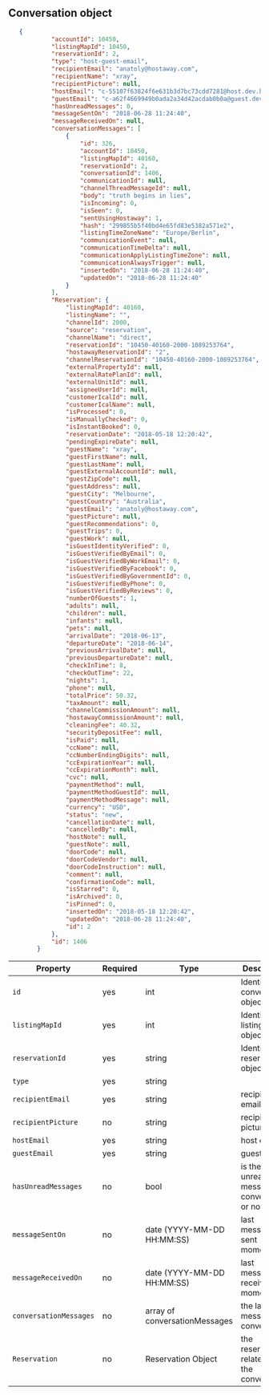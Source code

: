## Conversation object

```json
   {
            "accountId": 10450,
            "listingMapId": 10450,
            "reservationId": 2,
            "type": "host-guest-email",
            "recipientEmail": "anatoly@hostaway.com",
            "recipientName": "xray",
            "recipientPicture": null,
            "hostEmail": "c-55107f63824f6e631b3d7bc73cdd7281@host.dev.hostaway.info",
            "guestEmail": "c-a62f4669949b0ada2a34d42acdab0b0a@guest.dev.hostaway.info",
            "hasUnreadMessages": 0,
            "messageSentOn": "2018-06-28 11:24:40",
            "messageReceivedOn": null,
            "conversationMessages": [
                {
                    "id": 326,
                    "accountId": 10450,
                    "listingMapId": 40160,
                    "reservationId": 2,
                    "conversationId": 1406,
                    "communicationId": null,
                    "channelThreadMessageId": null,
                    "body": "truth begins in lies",
                    "isIncoming": 0,
                    "isSeen": 0,
                    "sentUsingHostaway": 1,
                    "hash": "299855b5f40bd4e65fd83e5382a571e2",
                    "listingTimeZoneName": "Europe/Berlin",
                    "communicationEvent": null,
                    "communicationTimeDelta": null,
                    "communicationApplyListingTimeZone": null,
                    "communicationAlwaysTrigger": null,
                    "insertedOn": "2018-06-28 11:24:40",
                    "updatedOn": "2018-06-28 11:24:40"
                }
            ],
            "Reservation": {
                "listingMapId": 40160,
                "listingName": "",
                "channelId": 2000,
                "source": "reservation",
                "channelName": "direct",
                "reservationId": "10450-40160-2000-1089253764",
                "hostawayReservationId": "2",
                "channelReservationId": "10450-40160-2000-1089253764",
                "externalPropertyId": null,
                "externalRatePlanId": null,
                "externalUnitId": null,
                "assigneeUserId": null,
                "customerIcalId": null,
                "customerIcalName": null,
                "isProcessed": 0,
                "isManuallyChecked": 0,
                "isInstantBooked": 0,
                "reservationDate": "2018-05-18 12:20:42",
                "pendingExpireDate": null,
                "guestName": "xray",
                "guestFirstName": null,
                "guestLastName": null,
                "guestExternalAccountId": null,
                "guestZipCode": null,
                "guestAddress": null,
                "guestCity": "Melbourne",
                "guestCountry": "Australia",
                "guestEmail": "anatoly@hostaway.com",
                "guestPicture": null,
                "guestRecommendations": 0,
                "guestTrips": 0,
                "guestWork": null,
                "isGuestIdentityVerified": 0,
                "isGuestVerifiedByEmail": 0,
                "isGuestVerifiedByWorkEmail": 0,
                "isGuestVerifiedByFacebook": 0,
                "isGuestVerifiedByGovernmentId": 0,
                "isGuestVerifiedByPhone": 0,
                "isGuestVerifiedByReviews": 0,
                "numberOfGuests": 1,
                "adults": null,
                "children": null,
                "infants": null,
                "pets": null,
                "arrivalDate": "2018-06-13",
                "departureDate": "2018-06-14",
                "previousArrivalDate": null,
                "previousDepartureDate": null,
                "checkInTime": 8,
                "checkOutTime": 22,
                "nights": 1,
                "phone": null,
                "totalPrice": 50.32,
                "taxAmount": null,
                "channelCommissionAmount": null,
                "hostawayCommissionAmount": null,
                "cleaningFee": 40.32,
                "securityDepositFee": null,
                "isPaid": null,
                "ccName": null,
                "ccNumberEndingDigits": null,
                "ccExpirationYear": null,
                "ccExpirationMonth": null,
                "cvc": null,
                "paymentMethod": null,
                "paymentMethodGuestId": null,
                "paymentMethodMessage": null,
                "currency": "USD",
                "status": "new",
                "cancellationDate": null,
                "cancelledBy": null,
                "hostNote": null,
                "guestNote": null,
                "doorCode": null,
                "doorCodeVendor": null,
                "doorCodeInstruction": null,
                "comment": null,
                "confirmationCode": null,
                "isStarred": 0,
                "isArchived": 0,
                "isPinned": 0,
                "insertedOn": "2018-05-18 12:20:42",
                "updatedOn": "2018-06-28 11:24:40",
                "id": 2
            },
            "id": 1406
        }
```

Property | Required | Type | Description
-------- | -------- | ---- | ----------- 
`id` | yes | int | Identifier of conversation object
`listingMapId` | yes | int | Identifier of listing object.
`reservationId` | yes | string | Identifier of reservation object
`type` | yes | string |
`recipientEmail` | yes | string | recipient email
`recipientPicture` | no | string | recipient picture Url
`hostEmail` | yes | string | host email
`guestEmail` | yes | string | guest email 
`hasUnreadMessages` | no | bool | is there unread messages in conversation or not  
`messageSentOn` | no | date (YYYY-MM-DD HH:MM:SS) | last message sent moment
`messageReceivedOn` | no | date (YYYY-MM-DD HH:MM:SS) | last message received moment
`conversationMessages` | no | array of conversationMessages | the latest message in conversation  
`Reservation` | no | Reservation Object | the reservation related to the conversation
